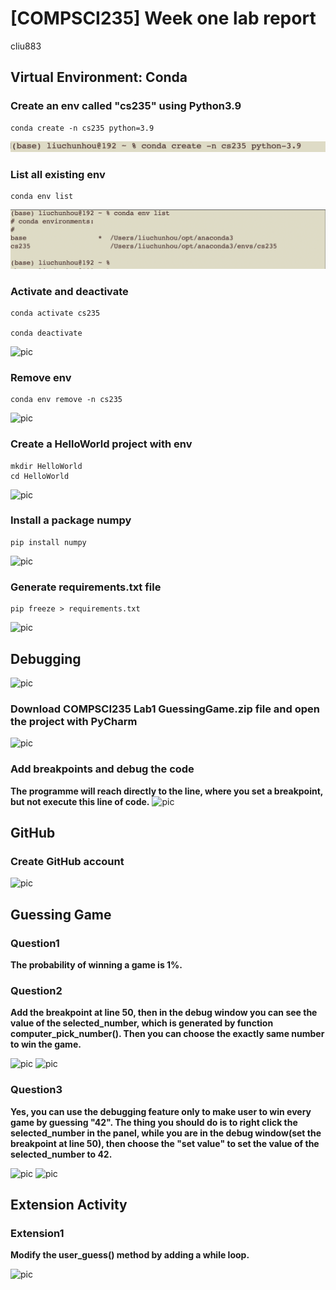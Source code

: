 # [COMPSCI235] Week one lab report
cliu883

## Virtual Environment: Conda

### Create an env called "cs235" using Python3.9
```
conda create -n cs235 python=3.9
```
![pic](/pic/2.png)

### List all existing env
```
conda env list
```
![pic](/pic/9.png)

### Activate and deactivate
```
conda activate cs235

conda deactivate
```
![pic](file:///Users/liuchunhou/Documents/GitHub/pic_package/pic/3.png)

### Remove env
```
conda env remove -n cs235
```
![pic](file:///Users/liuchunhou/Documents/GitHub/pic_package/pic/1.png)

### Create a HelloWorld project with env
```
mkdir HelloWorld
cd HelloWorld
```
![pic](file:///Users/liuchunhou/Documents/GitHub/pic_package/pic/1.png)

### Install a package numpy
```
pip install numpy
```
![pic](file:///Users/liuchunhou/Documents/GitHub/pic_package/pic/7.png)

### Generate requirements.txt file
```
pip freeze > requirements.txt
```
![pic](file:///Users/liuchunhou/Documents/GitHub/pic_package/pic/4.png)


## Debugging

![pic](file:///Users/liuchunhou/Documents/GitHub/pic_package/pic/14.png)

### Download COMPSCI235 Lab1 GuessingGame.zip file and open the project with PyCharm

![pic](file:///Users/liuchunhou/Documents/GitHub/pic_package/pic/15.png)

### Add breakpoints and debug the code
**The programme will reach directly to the line, where you set a breakpoint, but not execute this line of code.**
![pic](file:///Users/liuchunhou/Documents/GitHub/pic_package/pic/14.png)

## GitHub

### Create GitHub account
![pic](file:///Users/liuchunhou/Documents/GitHub/pic_package/pic/8.png)

## Guessing Game

### Question1

**The probability of winning a game is 1%.**

### Question2

**Add the breakpoint at line 50, then in the debug window you can see the value of the selected_number, which is generated by function computer_pick_number(). Then you can choose the exactly same number to win the game.**

![pic](file:///Users/liuchunhou/Documents/GitHub/pic_package/pic/10.png)
![pic](file:///Users/liuchunhou/Documents/GitHub/pic_package/pic/11.png)


### Question3

**Yes, you can use the debugging feature only to make user to win every game by guessing "42". The thing you should do is to right click the selected_number in the panel, while you are in the debug window(set the breakpoint at line 50), then choose the "set value" to set the value of the selected_number to 42.**

![pic](file:///Users/liuchunhou/Documents/GitHub/pic_package/pic/12.png)
![pic](file:///Users/liuchunhou/Documents/GitHub/pic_package/pic/13.png)

## Extension Activity

### Extension1

**Modify the user_guess() method by adding a while loop.**

![pic](file:///Users/liuchunhou/Documents/GitHub/pic_package/pic/16.png)

